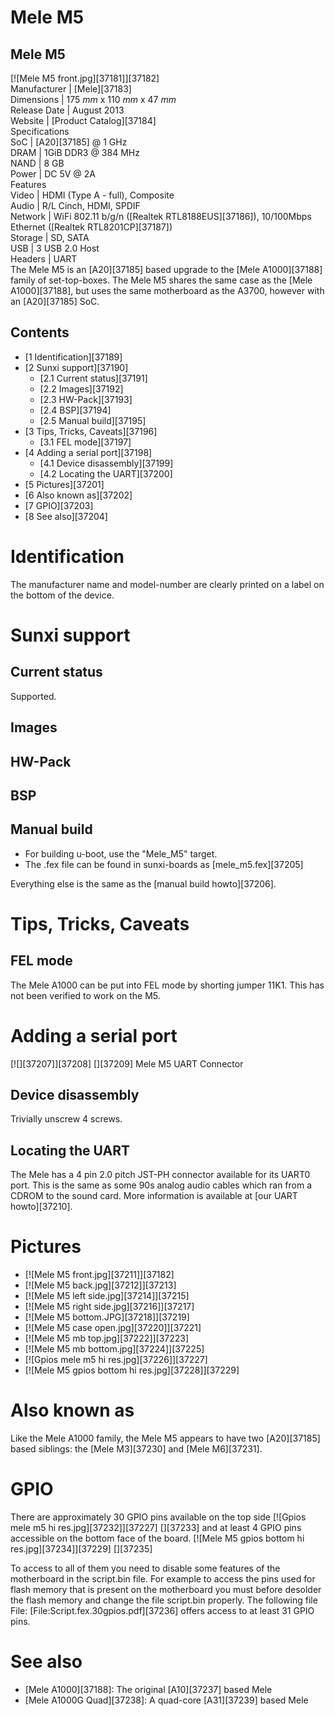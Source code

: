 # Mele M5
Mele M5  
---  
[![Mele M5 front.jpg][37181]][37182]  
Manufacturer |  [Mele][37183]  
Dimensions |  175 _mm_ x 110 _mm_ x 47 _mm_  
Release Date |  August 2013   
Website |  [Product Catalog][37184]  
Specifications   
SoC |  [A20][37185] @ 1 GHz   
DRAM |  1GiB DDR3 @ 384 MHz   
NAND |  8 GB   
Power |  DC 5V @ 2A   
Features   
Video |  HDMI (Type A - full), Composite   
Audio |  R/L Cinch, HDMI, SPDIF   
Network |  WiFi 802.11 b/g/n ([Realtek RTL8188EUS][37186]), 10/100Mbps Ethernet ([Realtek RTL8201CP][37187])   
Storage |  SD, SATA   
USB |  3 USB 2.0 Host   
Headers |  UART   
The Mele M5 is an [A20][37185] based upgrade to the [Mele A1000][37188] family of set-top-boxes. The Mele M5 shares the same case as the [Mele A1000][37188], but uses the same motherboard as the A3700, however with an [A20][37185] SoC. 
## Contents
  * [1 Identification][37189]
  * [2 Sunxi support][37190]
    * [2.1 Current status][37191]
    * [2.2 Images][37192]
    * [2.3 HW-Pack][37193]
    * [2.4 BSP][37194]
    * [2.5 Manual build][37195]
  * [3 Tips, Tricks, Caveats][37196]
    * [3.1 FEL mode][37197]
  * [4 Adding a serial port][37198]
    * [4.1 Device disassembly][37199]
    * [4.2 Locating the UART][37200]
  * [5 Pictures][37201]
  * [6 Also known as][37202]
  * [7 GPIO][37203]
  * [8 See also][37204]

# Identification
The manufacturer name and model-number are clearly printed on a label on the bottom of the device. 
# Sunxi support
## Current status
Supported. 
## Images
## HW-Pack
## BSP
## Manual build
  * For building u-boot, use the "Mele_M5" target.
  * The .fex file can be found in sunxi-boards as [mele_m5.fex][37205]

Everything else is the same as the [manual build howto][37206]. 
# Tips, Tricks, Caveats
## FEL mode
The Mele A1000 can be put into FEL mode by shorting jumper 11K1. This has not been verified to work on the M5. 
# Adding a serial port
[![][37207]][37208]
[][37209]
Mele M5 UART Connector
## Device disassembly
Trivially unscrew 4 screws. 
## Locating the UART
The Mele has a 4 pin 2.0 pitch JST-PH connector available for its UART0 port. This is the same as some 90s analog audio cables which ran from a CDROM to the sound card. More information is available at [our UART howto][37210]. 
# Pictures
  * [![Mele M5 front.jpg][37211]][37182]
  * [![Mele M5 back.jpg][37212]][37213]
  * [![Mele M5 left side.jpg][37214]][37215]
  * [![Mele M5 right side.jpg][37216]][37217]
  * [![Mele M5 bottom.JPG][37218]][37219]
  * [![Mele M5 case open.jpg][37220]][37221]
  * [![Mele M5 mb top.jpg][37222]][37223]
  * [![Mele M5 mb bottom.jpg][37224]][37225]
  * [![Gpios mele m5 hi res.jpg][37226]][37227]
  * [![Mele M5 gpios bottom hi res.jpg][37228]][37229]

# Also known as
Like the Mele A1000 family, the Mele M5 appears to have two [A20][37185] based siblings: the [Mele M3][37230] and [Mele M6][37231]. 
# GPIO
There are approximately 30 GPIO pins available on the top side 
[![Gpios mele m5 hi res.jpg][37232]][37227]
[][37233]
and at least 4 GPIO pins accessible on the bottom face of the board. 
[![Mele M5 gpios bottom hi res.jpg][37234]][37229]
[][37235]
  
To access to all of them you need to disable some features of the motherboard in the script.bin file. For example to access the pins used for flash memory that is present on the motherboard you must before desolder the flash memory and change the file script.bin properly. 
The following file File: [File:Script.fex.30gpios.pdf][37236] offers access to at least 31 GPIO pins. 
# See also
  * [Mele A1000][37188]: The original [A10][37237] based Mele
  * [Mele A1000G Quad][37238]: A quad-core [A31][37239] based Mele
